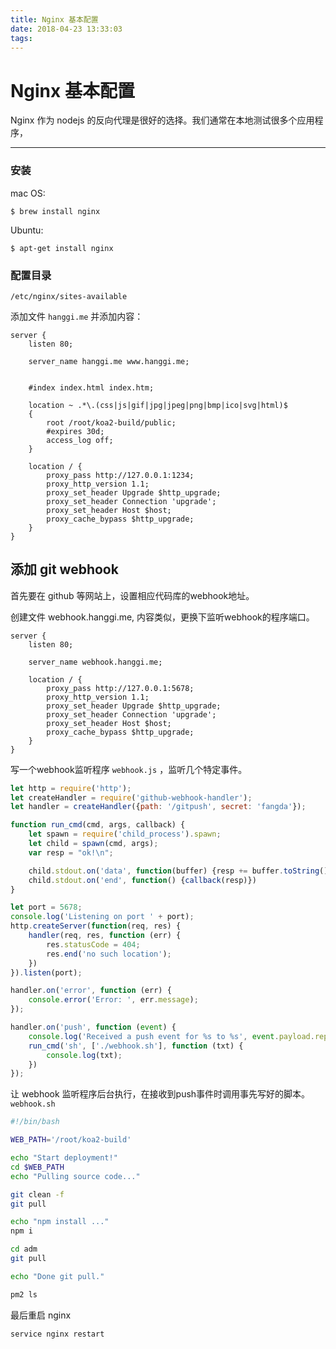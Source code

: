 ```yaml
---
title: Nginx 基本配置
date: 2018-04-23 13:33:03
tags:
---
```



# Nginx 基本配置 #

Nginx 作为 nodejs 的反向代理是很好的选择。我们通常在本地测试很多个应用程序，


----------


### 安装 ###

mac OS:

```
$ brew install nginx
```

Ubuntu:
```
$ apt-get install nginx
```

### 配置目录 ###

```
/etc/nginx/sites-available
```

添加文件 `hanggi.me` 并添加内容：

```
server {
    listen 80;

    server_name hanggi.me www.hanggi.me;


    #index index.html index.htm;

    location ~ .*\.(css|js|gif|jpg|jpeg|png|bmp|ico|svg|html)$
    {
        root /root/koa2-build/public;
        #expires 30d;
        access_log off;
    }

    location / {
        proxy_pass http://127.0.0.1:1234;
        proxy_http_version 1.1;
        proxy_set_header Upgrade $http_upgrade;
        proxy_set_header Connection 'upgrade';
        proxy_set_header Host $host;
        proxy_cache_bypass $http_upgrade;
    }
}
```


## 添加 git webhook ##

首先要在 github 等网站上，设置相应代码库的webhook地址。

创建文件 webhook.hanggi.me, 内容类似，更换下监听webhook的程序端口。

```
server {
    listen 80;

    server_name webhook.hanggi.me;

    location / {
        proxy_pass http://127.0.0.1:5678;
        proxy_http_version 1.1;
        proxy_set_header Upgrade $http_upgrade;
        proxy_set_header Connection 'upgrade';
        proxy_set_header Host $host;
        proxy_cache_bypass $http_upgrade;
    }
}
```

写一个webhook监听程序 `webhook.js` ，监听几个特定事件。

```js
let http = require('http');
let createHandler = require('github-webhook-handler');
let handler = createHandler({path: '/gitpush', secret: 'fangda'});

function run_cmd(cmd, args, callback) {
    let spawn = require('child_process').spawn;
    let child = spawn(cmd, args);
    var resp = "ok!\n";

    child.stdout.on('data', function(buffer) {resp += buffer.toString();})
    child.stdout.on('end', function() {callback(resp)})
}

let port = 5678;
console.log('Listening on port ' + port);
http.createServer(function(req, res) {
    handler(req, res, function (err) {
        res.statusCode = 404;
        res.end('no such location');
    })
}).listen(port);

handler.on('error', function (err) {
    console.error('Error: ', err.message);
});

handler.on('push', function (event) {
    console.log('Received a push event for %s to %s', event.payload.repository.name, event.payload.ref);
    run_cmd('sh', ['./webhook.sh'], function (txt) {
        console.log(txt);
    })
});
```

让 webhook 监听程序后台执行，在接收到push事件时调用事先写好的脚本。`webhook.sh`

```sh
#!/bin/bash

WEB_PATH='/root/koa2-build'

echo "Start deployment!"
cd $WEB_PATH
echo "Pulling source code..."

git clean -f
git pull

echo "npm install ..."
npm i

cd adm
git pull

echo "Done git pull."

pm2 ls
```


最后重启 nginx

```
service nginx restart
```